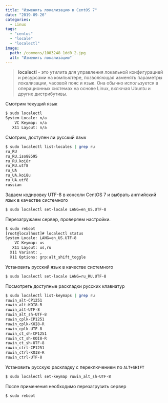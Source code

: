 ```yaml
---
title: "Изменить локализацию в CentOS 7"
date: "2019-09-26"
categories: 
  - Linux
tags: 
  - "centos"
  - "locale"
  - "localectl"
image:
  path: /commons/1003248_1dd0_2.jpg
  alt: "Изменить локализацию"
---
```


>**localectl** - это утилита для управления локальной конфигурацией и ресурсами на компьютере, позволяющая изменять параметры локализации, часовой пояс и язык. Она обычно используется в операционных системах на основе Linux, включая Ubuntu и другие дистрибутивы.

Смотрим текущий язык

```sh
$ sudo localectl
System Locale: n/a
    VC Keymap: n/a
   X11 Layout: n/a
```

Смотрим, доступен ли русский язык

```sh
$ sudo localectl list-locales | grep ru
ru_RU
ru_RU.iso88595
ru_RU.koi8r
ru_RU.utf8
ru_UA
ru_UA.koi8u
ru_UA.utf8
russian
```

Задаем кодировку UTF-8 в консоли CentOS 7 и выбрать английский язык в качестве системного

```sh
$ sudo localectl set-locale LANG=en_US.UTF-8
```

Перезагружаем сервер, проверяем настройки.

```sh
$ sudo reboot
[root@localhost]# localectl status
System Locale: LANG=en_US.UTF-8
    VC Keymap: us
   X11 Layout: us,ru
  X11 Variant: ,
  X11 Options: grp:alt_shift_toggle
```

Установить русский язык в качестве системного

```sh
$ sudo localectl set-locale LANG=ru_RU.UTF-8
```

Посмотреть доступные раскладки русских клавиатур

```sh
$ sudo localectl list-keymaps | grep ru
ruwin_alt-CP1251
ruwin_alt-KOI8-R
ruwin_alt-UTF-8
ruwin_alt_sh-UTF-8
ruwin_cplk-CP1251
ruwin_cplk-KOI8-R
ruwin_cplk-UTF-8
ruwin_ct_sh-CP1251
ruwin_ct_sh-KOI8-R
ruwin_ct_sh-UTF-8
ruwin_ctrl-CP1251
ruwin_ctrl-KOI8-R
ruwin_ctrl-UTF-8
```

Установить русскую раскладку с переключением по `ALT+SHIFT`

```sh
$ sudo localectl set-keymap ruwin_alt_sh-UTF-8
```

После применения необходимо перезагрузить сервер

```sh
$ sudo reboot
```
